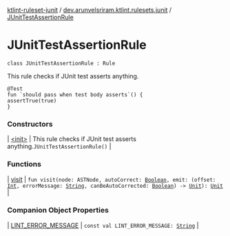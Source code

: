 [ktlint-ruleset-junit](../../index.md) / [dev.arunvelsriram.ktlint.rulesets.junit](../index.md) / [JUnitTestAssertionRule](./index.md)

# JUnitTestAssertionRule

`class JUnitTestAssertionRule : Rule`

This rule checks if JUnit test asserts anything.

```
@Test
fun `should pass when test body asserts`() {
assertTrue(true)
}
```

### Constructors

| [&lt;init&gt;](-init-.md) | This rule checks if JUnit test asserts anything.`JUnitTestAssertionRule()` |

### Functions

| [visit](visit.md) | `fun visit(node: ASTNode, autoCorrect: `[`Boolean`](https://kotlinlang.org/api/latest/jvm/stdlib/kotlin/-boolean/index.html)`, emit: (offset: `[`Int`](https://kotlinlang.org/api/latest/jvm/stdlib/kotlin/-int/index.html)`, errorMessage: `[`String`](https://kotlinlang.org/api/latest/jvm/stdlib/kotlin/-string/index.html)`, canBeAutoCorrected: `[`Boolean`](https://kotlinlang.org/api/latest/jvm/stdlib/kotlin/-boolean/index.html)`) -> `[`Unit`](https://kotlinlang.org/api/latest/jvm/stdlib/kotlin/-unit/index.html)`): `[`Unit`](https://kotlinlang.org/api/latest/jvm/stdlib/kotlin/-unit/index.html) |

### Companion Object Properties

| [LINT_ERROR_MESSAGE](-l-i-n-t_-e-r-r-o-r_-m-e-s-s-a-g-e.md) | `const val LINT_ERROR_MESSAGE: `[`String`](https://kotlinlang.org/api/latest/jvm/stdlib/kotlin/-string/index.html) |

